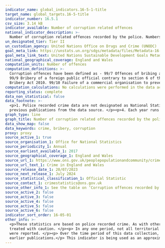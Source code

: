 ```yaml
---
indicator_name: global_indicators.16-5-1-title
target_name: global_targets.16-5-title
indicator_number: 16.5.1
csv_size: 3.14 kB
indicator_available: Number of corruption related offences
national_indicator_description: >-
  Number of corruption related offences recorded by the police. Numbers are based on reported cases and do not refer to the entirety of bribery cases, which can only be captured through a population survey. Therefore, these numbers may differ to those reported by the UN.
un_designated_tier: Tier II
un_custodian_agency: United Nations Office on Drugs and Crime (UNODC)
goal_meta_link: https://unstats.un.org/sdgs/metadata/files/Metadata-16-05-01.pdf
goal_meta_link_text: United Nations Sustainable Development Goals Metadata (PDF 216 KB)
national_geographical_coverage: England and Wales
computation_units: Number of offences
computation_definitions: >-
  Corruption offences have been defined as - 99/7 Offences of bribing another person contrary to section 1 of the Bribery Act 2010. 99/8 Offences relating to being bribed contrary to section 2 of the Bribery Act 2010.
  99/9 Bribery of a foreign public official contrary to section 6 of the
  Bribery Act 2010. 99/10 Failure of a commercial organisation to prevent bribery contrary to section 7 of the Bribery Act 2010. 99/12 Misconduct in a public office.
computation_calculations: No calculations were performed in the data acquisition of this indicator as appropriate data was readily available in the final format specified by this indicator.
reporting_status: complete
data_non_statistical: false
data_footnote: >-
  <p>1. Police recorded crime data are not designated as National Statistics. </p><p>2. Due to small numbers, any differences should be interpreted with caution. </p><p>3. Police recorded crime supplied by the Home Office is updated regularly so data may have changed and superseded
  previous publications from the data source. </p><p>4. Each year runs from April 1st to March 31st. </p>
graph_type: line
graph_title: Number of corruption related offences recorded by the police.
data_show_map: false
data_keywords: crime, bribery, corruption
proxy: proxy
source_active_1: true
source_organisation_1: Office for National Statistics
source_periodicity_1: Annual
source_earliest_available_1: 2017
source_geographical_coverage_1: England and Wales
source_url_1: https://www.ons.gov.uk/peoplepopulationandcommunity/crimeandjustice/datasets/crimeinenglandandwalesotherrelatedtables
source_url_text_1: Crime in England and Wales
source_release_date_1: 20/07/2023
source_next_release_1: July 2024
source_statistical_classification_1: Official Statistic
source_contact_1: crimestatistics@ons.gov.uk
source_other_info_1: See the table on ‘Corruption offences recorded by the police, by quarter’ within the ‘Crime in England and Wales - Other related data tables’.  Table numbers are not consistent for earlier releases. Data is released quaterly but is reported annually, as required by the global indicator.
source_active_2: false
source_active_3: false
source_active_4: false
source_active_5: false
source_active_6: false
indicator_sort_order: 16-05-01
other_info: >-
  <p>These statistics are based on police recorded crime. As with other types of crime, it is recognised that the recorded crime series will not provide a good measure of the full extent of criminality as not all offences come to the attention of the police. Therefore data should be
  treated with caution. </p><p> In any one period, not all territorial forces in England and Wales provided data covering these crimes. It’s not possible to say whether these forces recorded crimes of this type but didn’t provide information, or simply didn’t record any such crimes as none
  were reported. </p><p> Over the time period of this data collection, most police forces have made data quality and recording improvements which means data from earlier years are not directly comparable with recent years. Some forces have also revised data, which means data may not match
  earlier publications.</p> This indicator is being used as an approximation of the UN SDG Indicator. Where possible, we will work to identify or develop UK data to meet the global indicator specification. This indicator has been identified in collaboration with topic experts.
---
```

